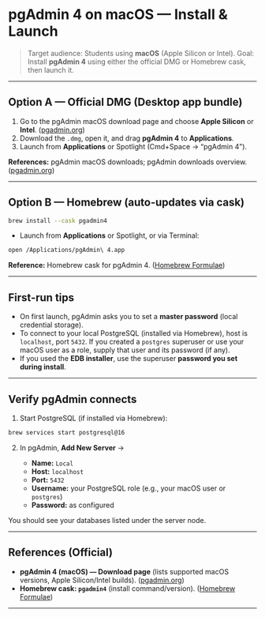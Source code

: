 # pgAdmin 4 on macOS — Install & Launch

> Target audience: Students using **macOS** (Apple Silicon or Intel).
> Goal: Install **pgAdmin 4** using either the official DMG or Homebrew cask, then launch it.

---

## Option A — Official DMG (Desktop app bundle)

1. Go to the pgAdmin macOS download page and choose **Apple Silicon** or **Intel**. ([pgadmin.org][10])
2. Download the `.dmg`, open it, and drag **pgAdmin 4** to **Applications**.
3. Launch from **Applications** or Spotlight (Cmd+Space → “pgAdmin 4”).

**References:** pgAdmin macOS downloads; pgAdmin downloads overview. ([pgadmin.org][10])

---

## Option B — Homebrew (auto-updates via cask)

```bash
brew install --cask pgadmin4
```

* Launch from **Applications** or Spotlight, or via Terminal:

```bash
open /Applications/pgAdmin\ 4.app
```

**Reference:** Homebrew cask for pgAdmin 4. ([Homebrew Formulae][11])

---

## First-run tips

* On first launch, pgAdmin asks you to set a **master password** (local credential storage).
* To connect to your local PostgreSQL (installed via Homebrew), host is `localhost`, port `5432`. If you created a `postgres` superuser or use your macOS user as a role, supply that user and its password (if any).
* If you used the **EDB installer**, use the superuser **password you set during install**.

---

## Verify pgAdmin connects

1. Start PostgreSQL (if installed via Homebrew):

```bash
brew services start postgresql@16
```

2. In pgAdmin, **Add New Server** →

   * **Name:** `Local`
   * **Host:** `localhost`
   * **Port:** `5432`
   * **Username:** your PostgreSQL role (e.g., your macOS user or `postgres`)
   * **Password:** as configured

You should see your databases listed under the server node.

---

## References (Official)

* **pgAdmin 4 (macOS) — Download page** (lists supported macOS versions, Apple Silicon/Intel builds). ([pgadmin.org][10])
* **Homebrew cask: `pgadmin4`** (install command/version). ([Homebrew Formulae][11])

---

[1]: https://formulae.brew.sh/formula/postgresql%4016 "postgresql@16 — Homebrew Formulae"
[2]: https://github.com/Homebrew/homebrew-services "Homebrew Services (deprecated)"
[3]: https://docs.brew.sh/Formula-Cookbook "Formula Cookbook"
[4]: https://www.postgresql.org/download/macosx/ "macOS packages"
[5]: https://formulae.brew.sh/formula/postgresql%4016 "postgresql@16 — Homebrew Formulae"
[6]: https://www.enterprisedb.com/downloads/postgres-postgresql-downloads "Download PostgreSQL"
[7]: https://www.enterprisedb.com/postgres-tutorials/installation-postgresql-mac-os "Installation of PostgreSQL on Mac OS"
[8]: https://postgresapp.com/downloads.html "Postgres.app Downloads"
[9]: https://formulae.brew.sh/formula/libpq "libpq — Homebrew Formulae"
[10]: https://www.pgadmin.org/download/pgadmin-4-macos/ "pgAdmin 4 (macOS)"
[11]: https://formulae.brew.sh/cask/pgadmin4 "pgadmin4"